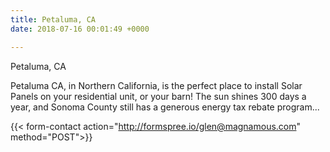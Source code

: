 ```yaml
---
title: Petaluma, CA
date: 2018-07-16 00:01:49 +0000

---
```

Petaluma, CA

Petaluma CA, in Northern California, is the perfect place to install Solar Panels on your residential unit, or your barn! The sun shines 300 days a year, and Sonoma County still has a generous energy tax rebate program...

{{< form-contact action="http://formspree.io/glen@magnamous.com" method="POST">}}